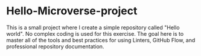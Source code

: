 # Hello-Microverse-project
This is a small project where I create a simple repository called "Hello world". No complex coding is used for this exercise. The goal here is to master all of the tools and best practices for using Linters, GitHub Flow, and professional repository documentation. 
